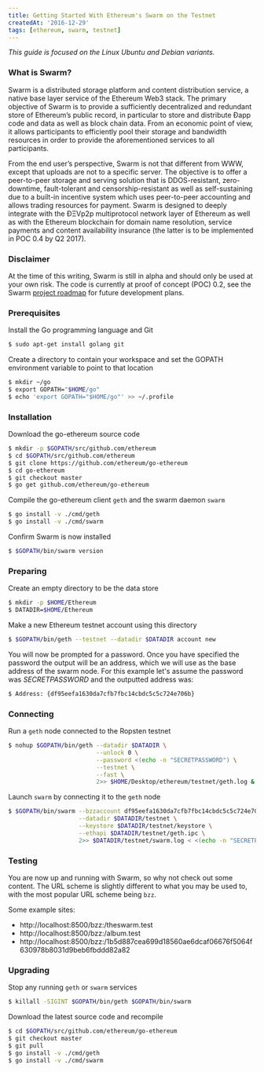 ```yaml
---
title: Getting Started With Ethereum's Swarm on the Testnet
createdAt: '2016-12-29'
tags: [ethereum, swarm, testnet]
---
```


_This guide is focused on the Linux Ubuntu and Debian variants._

### What is Swarm?

Swarm is a distributed storage platform and content distribution service, a native base layer service of the Ethereum Web3 stack. The primary objective of Swarm is to provide a sufficiently decentralized and redundant store of Ethereum’s public record, in particular to store and distribute Ðapp code and data as well as block chain data. From an economic point of view, it allows participants to efficiently pool their storage and bandwidth resources in order to provide the aforementioned services to all participants.

From the end user’s perspective, Swarm is not that different from WWW, except that uploads are not to a specific server. The objective is to offer a peer-to-peer storage and serving solution that is DDOS-resistant, zero-downtime, fault-tolerant and censorship-resistant as well as self-sustaining due to a built-in incentive system which uses peer-to-peer accounting and allows trading resources for payment. Swarm is designed to deeply integrate with the ÐΞVp2p multiprotocol network layer of Ethereum as well as with the Ethereum blockchain for domain name resolution, service payments and content availability insurance (the latter is to be implemented in POC 0.4 by Q2 2017).

### Disclaimer

At the time of this writing, Swarm is still in alpha and should only be used at your own risk. The code is currently at proof of concept (POC) 0.2, see the Swarm [project roadmap](https://github.com/ethereum/go-ethereum/projects/6) for future development plans.

### Prerequisites

Install the Go programming language and Git

```bash
$ sudo apt-get install golang git
```

Create a directory to contain your workspace and set the GOPATH environment variable to point to that location

```bash
$ mkdir ~/go
$ export GOPATH="$HOME/go"
$ echo 'export GOPATH="$HOME/go"' >> ~/.profile
```

### Installation

Download the go-ethereum source code

```bash
$ mkdir -p $GOPATH/src/github.com/ethereum
$ cd $GOPATH/src/github.com/ethereum
$ git clone https://github.com/ethereum/go-ethereum
$ cd go-ethereum
$ git checkout master
$ go get github.com/ethereum/go-ethereum
```

Compile the go-ethereum client `geth` and the swarm daemon `swarm`

```bash
$ go install -v ./cmd/geth
$ go install -v ./cmd/swarm
```

Confirm Swarm is now installed

```bash
$ $GOPATH/bin/swarm version
```

### Preparing

Create an empty directory to be the data store

```bash
$ mkdir -p $HOME/Ethereum
$ DATADIR=$HOME/Ethereum
```

Make a new Ethereum testnet account using this directory

```bash
$ $GOPATH/bin/geth --testnet --datadir $DATADIR account new
```

You will now be prompted for a password. Once you have specified the password the output will be an address, which we will use as the base address of the swarm node. For this example let's assume the password was _SECRETPASSWORD_ and the outputted address was:

```bash
$ Address: {df95eefa1630da7cfb7fbc14cbdc5c5c724e706b}
```

### Connecting

Run a `geth` node connected to the Ropsten testnet

```bash
$ nohup $GOPATH/bin/geth --datadir $DATADIR \
                         --unlock 0 \
                         --password <(echo -n "SECRETPASSWORD") \
                         --testnet \
                         --fast \
                         2>> $HOME/Desktop/ethereum/testnet/geth.log &
```

Launch `swarm` by connecting it to the `geth` node

```bash
$ $GOPATH/bin/swarm --bzzaccount df95eefa1630da7cfb7fbc14cbdc5c5c724e706b \
                    --datadir $DATADIR/testnet \
                    --keystore $DATADIR/testnet/keystore \
                    --ethapi $DATADIR/testnet/geth.ipc \
                    2>> $DATADIR/testnet/swarm.log < <(echo -n "SECRETPASSWORD") &
```

### Testing

You are now up and running with Swarm, so why not check out some content. The URL scheme is slightly different to what you may be used to, with the most popular URL scheme being `bzz`.

Some example sites:

- http://localhost:8500/bzz:/theswarm.test
- http://localhost:8500/bzz:/album.test
- http://localhost:8500/bzz:/1b5d887cea699d18560ae6dcaf06676f5064f630978b8031d9beb6fbddd82a82

### Upgrading

Stop any running `geth` or `swarm` services

```bash
$ killall -SIGINT $GOPATH/bin/geth $GOPATH/bin/swarm
```

Download the latest source code and recompile

```bash
$ cd $GOPATH/src/github.com/ethereum/go-ethereum
$ git checkout master
$ git pull
$ go install -v ./cmd/geth
$ go install -v ./cmd/swarm
```
